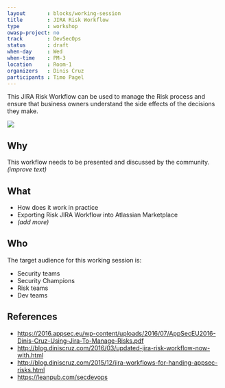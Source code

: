 ```yaml
---
layout       : blocks/working-session
title        : JIRA Risk Workflow
type         : workshop
owasp-project: no
track        : DevSecOps
status       : draft
when-day     : Wed
when-time    : PM-3
location     : Room-1
organizers   : Dinis Cruz
participants : Timo Pagel
---
```


This JIRA Risk Workflow can be used to manage the Risk process and ensure that business owners understand the side effects of the decisions they make.

![](https://image.slidesharecdn.com/usingjiratomanagerisks-v1-160630164521/95/using-jira-to-manage-risks-v10-owasp-app-sec-eu-june-2016-27-638.jpg?cb=1467305140)


## Why

This workflow needs to be presented and discussed by the community.
_(improve text)_

## What

 - How does it work in practice
 - Exporting Risk JIRA Workflow into Atlassian Marketplace
 - _(add more)_

## Who

The target audience for this working session is:

  - Security teams
  - Security Champions
  - Risk teams
  - Dev teams

## References

- https://2016.appsec.eu/wp-content/uploads/2016/07/AppSecEU2016-Dinis-Cruz-Using-Jira-To-Manage-Risks.pdf
- http://blog.diniscruz.com/2016/03/updated-jira-risk-workflow-now-with.html
- http://blog.diniscruz.com/2015/12/jira-workflows-for-handing-appsec-risks.html
- https://leanpub.com/secdevops

